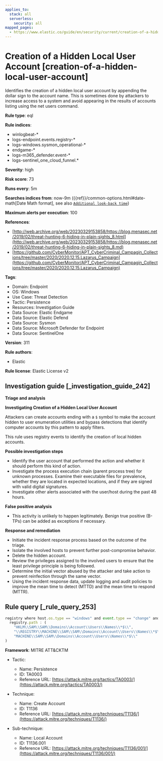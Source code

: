 ```yaml
---
applies_to:
  stack: all
  serverless:
    security: all
mapped_pages:
  - https://www.elastic.co/guide/en/security/current/creation-of-a-hidden-local-user-account.html
---
```


# Creation of a Hidden Local User Account [creation-of-a-hidden-local-user-account]

Identifies the creation of a hidden local user account by appending the dollar sign to the account name. This is sometimes done by attackers to increase access to a system and avoid appearing in the results of accounts listing using the net users command.

**Rule type**: eql

**Rule indices**:

* winlogbeat-*
* logs-endpoint.events.registry-*
* logs-windows.sysmon_operational-*
* endgame-*
* logs-m365_defender.event-*
* logs-sentinel_one_cloud_funnel.*

**Severity**: high

**Risk score**: 73

**Runs every**: 5m

**Searches indices from**: now-9m ({{ref}}/common-options.html#date-math[Date Math format], see also [`Additional look-back time`](docs-content://solutions/security/detect-and-alert/create-detection-rule.md#rule-schedule))

**Maximum alerts per execution**: 100

**References**:

* [http://web.archive.org/web/20230329153858/https://blog.menasec.net/2019/02/threat-hunting-6-hiding-in-plain-sights_8.html](http://web.archive.org/web/20230329153858/https://blog.menasec.net/2019/02/threat-hunting-6-hiding-in-plain-sights_8.md)
* [https://github.com/CyberMonitor/APT_CyberCriminal_Campagin_Collections/tree/master/2020/2020.12.15.Lazarus_Campaign](https://github.com/CyberMonitor/APT_CyberCriminal_Campagin_Collections/tree/master/2020/2020.12.15.Lazarus_Campaign)

**Tags**:

* Domain: Endpoint
* OS: Windows
* Use Case: Threat Detection
* Tactic: Persistence
* Resources: Investigation Guide
* Data Source: Elastic Endgame
* Data Source: Elastic Defend
* Data Source: Sysmon
* Data Source: Microsoft Defender for Endpoint
* Data Source: SentinelOne

**Version**: 311

**Rule authors**:

* Elastic

**Rule license**: Elastic License v2

## Investigation guide [_investigation_guide_242]

**Triage and analysis**

**Investigating Creation of a Hidden Local User Account**

Attackers can create accounts ending with a `$` symbol to make the account hidden to user enumeration utilities and bypass detections that identify computer accounts by this pattern to apply filters.

This rule uses registry events to identify the creation of local hidden accounts.

**Possible investigation steps**

* Identify the user account that performed the action and whether it should perform this kind of action.
* Investigate the process execution chain (parent process tree) for unknown processes. Examine their executable files for prevalence, whether they are located in expected locations, and if they are signed with valid digital signatures.
* Investigate other alerts associated with the user/host during the past 48 hours.

**False positive analysis**

* This activity is unlikely to happen legitimately. Benign true positive (B-TPs) can be added as exceptions if necessary.

**Response and remediation**

* Initiate the incident response process based on the outcome of the triage.
* Isolate the involved hosts to prevent further post-compromise behavior.
* Delete the hidden account.
* Review the privileges assigned to the involved users to ensure that the least privilege principle is being followed.
* Determine the initial vector abused by the attacker and take action to prevent reinfection through the same vector.
* Using the incident response data, update logging and audit policies to improve the mean time to detect (MTTD) and the mean time to respond (MTTR).


## Rule query [_rule_query_253]

```js
registry where host.os.type == "windows" and event.type == "change" and
  registry.path : (
    "HKLM\\SAM\\SAM\\Domains\\Account\\Users\\Names\\*$\\",
    "\\REGISTRY\\MACHINE\\SAM\\SAM\\Domains\\Account\\Users\\Names\\*$\\",
    "MACHINE\\SAM\\SAM\\Domains\\Account\\Users\\Names\\*$\\"
)
```

**Framework**: MITRE ATT&CKTM

* Tactic:

    * Name: Persistence
    * ID: TA0003
    * Reference URL: [https://attack.mitre.org/tactics/TA0003/](https://attack.mitre.org/tactics/TA0003/)

* Technique:

    * Name: Create Account
    * ID: T1136
    * Reference URL: [https://attack.mitre.org/techniques/T1136/](https://attack.mitre.org/techniques/T1136/)

* Sub-technique:

    * Name: Local Account
    * ID: T1136.001
    * Reference URL: [https://attack.mitre.org/techniques/T1136/001/](https://attack.mitre.org/techniques/T1136/001/)



